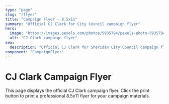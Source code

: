```yaml
---
type: "page"
slug: "/flyer"
title: "Campaign Flyer - 8.5x11"
summary: "Official CJ Clark for City Council campaign flyer"
hero:
  image: "https://images.pexels.com/photos/5935794/pexels-photo-5935794.jpeg"
  alt: "CJ Clark campaign flyer"
seo:
  description: "Official CJ Clark for Sheridan City Council campaign flyer"
component: "CampaignFlyer"
---
```


# CJ Clark Campaign Flyer

This page displays the official CJ Clark campaign flyer. Click the print button to print a professional 8.5x11 flyer for your campaign materials.